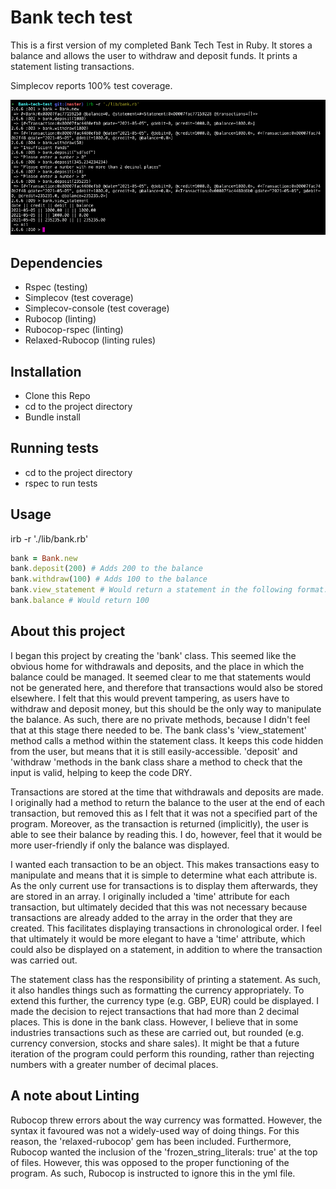 # Bank tech test

This is a first version of my completed Bank Tech Test in Ruby. It stores a balance and allows the user to withdraw and deposit funds. It prints a statement listing transactions.

Simplecov reports 100% test coverage.

![Screenshot](Screenshot_irb.png)

## Dependencies

* Rspec (testing)
* Simplecov (test coverage)
* Simplecov-console (test coverage)
* Rubocop (linting)
* Rubocop-rspec (linting)
* Relaxed-Rubocop (linting rules)

## Installation

* Clone this Repo
* cd to the project directory
* Bundle install

## Running tests

* cd to the project directory
* rspec to run tests

## Usage

irb -r './lib/bank.rb'

```ruby
bank = Bank.new
bank.deposit(200) # Adds 200 to the balance
bank.withdraw(100) # Adds 100 to the balance
bank.view_statement # Would return a statement in the following format: "date || credit || debit || balance\n2021-05-05 || || 100.00 || 100.00\n2021-05-05 || 200.00 || || 200.00"
bank.balance # Would return 100
```

## About this project

I began this project by creating the 'bank' class. This seemed like the obvious home for withdrawals and deposits, and the place in which the balance could be managed. It seemed clear to me that statements would not be generated here, and therefore that transactions would also be stored elsewhere. I felt that this would prevent tampering, as users have to withdraw and deposit money, but this should be the only way to manipulate the balance. As such, there are no private methods, because I didn't feel that at this stage there needed to be. The bank class's 'view_statement' method calls a method within the statement class. It keeps this code hidden from the user, but means that it is still easily-accessible. 'deposit' and 'withdraw 'methods in the bank class share a method to check that the input is valid, helping to keep the code DRY.

Transactions are stored at the time that withdrawals and deposits are made. I originally had a method to return the balance to the user at the end of each transaction, but removed this as I felt that it was not a specified part of the program. Moreover, as the transaction is returned (implicitly), the user is able to see their balance by reading this. I do, however, feel that it would be more user-friendly if only the balance was displayed.

I wanted each transaction to be an object. This makes transactions easy to manipulate and means that it is simple to determine what each attribute is. As the only current use for transactions is to display them afterwards, they are stored in an array. I originally included a 'time' attribute for each transaction, but ultimately decided that this was not necessary because transactions are already added to the array in the order that they are created. This facilitates displaying transactions in chronological order. I feel that ultimately it would be more elegant to have a 'time' attribute, which could also be displayed on a statement, in addition to where the transaction was carried out.

The statement class has the responsibility of printing a statement. As such, it also handles things such as formatting the currency appropriately. To extend this further, the currency type (e.g. GBP, EUR) could be displayed. I made the decision to reject transactions that had more than 2 decimal places. This is done in the bank class. However, I believe that in some industries transactions such as these are carried out, but rounded (e.g. currency conversion, stocks and share sales). It might be that a future iteration of the program could perform this rounding, rather than rejecting numbers with a greater number of decimal places.

## A note about Linting

Rubocop threw errors about the way currency was formatted. However, the syntax it favoured was not a widely-used way of doing things. For this reason, the 'relaxed-rubocop' gem has been included. Furthermore, Rubocop wanted the inclusion of the 'frozen_string_literals: true' at the top of files. However, this was opposed to the proper functioning of the program. As such, Rubocop is instructed to ignore this in the yml file.
